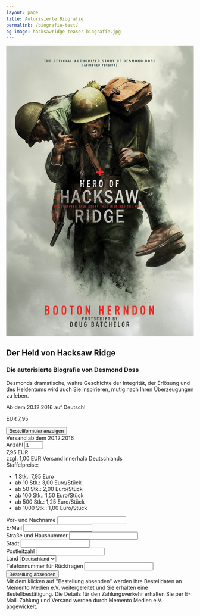 ```yaml
---
layout: page
title: Autorisierte Biografie
permalink: /biografie-test/
og-image: hacksawridge-teaser-biografie.jpg
---
```


<div class="o-media o-media@tablet u-margin-bottom">
    <div class="o-media__img u-1/3@tablet">
        <img class="u-img" src="/assets/img/doss-autorisierte-biografie.jpg" alt="Die autorisierte Biografie von Desmond Doss">
    </div>
    <div class="o-media__body c-book">
        <h2 class="c-book__title">Der Held von Hacksaw Ridge</h2>
        <h3 class="c-book__subtitle">Die autorisierte Biografie von Desmond Doss</h3>
        <p class="c-book__description">Desmonds dramatische, wahre Geschichte der Integrität, der Erlösung und des Heldentums wird auch Sie inspirieren, mutig nach Ihren Überzeugungen zu leben.</p>
        <p>Ab dem 20.12.2016 auf Deutsch!</p>
        <p class="c-book__price">EUR <span>7,95</span></p>
        <button id="showBook1Form" class="c-btn c-btn--primary c-btn--ghost">Bestellformular anzeigen</button>
        <!-- <div class="o-box o-box--small"> -->
            <form id="book1Form" class="c-form c-book__form" name="bestellung" action="danke" netlify>
                <input name="Buchtitel" type="hidden" value="Der Held von Hacksaw Ridge">
                <input id="book1PriceInput" name="Preis" type="hidden" value="7,95">
                <input id="book1ShippingInput" name="ShippingPreis" type="hidden" value="1,00">
                <input id="book1TotalInput" name="GesamtPreis" type="hidden" value="10,70">
                <div class="o-layout c-form__row">
                    <div class="o-layout__item u-1/3@tablet">
                        <div class="c-form__smallprint">
                            Versand ab dem 20.12.2016
                        </div>
                        <label for="book1AmountInput">Anzahl</label>
                        <input id="book1AmountInput" class="c-form__input c-form__input--inline" type="number" min="1" name="Anzahl" value="1" style="width: 42px;">
                        <br><span id="book1Price" class="c-form__price">7,95 EUR</span>
                        <div class="c-form__smallprint">
                            zzgl. <span id="book1Shipping">1,00 EUR</span> Versand innerhalb Deutschlands
                        </div>
                    </div>
                    <div class="o-layout__item u-2/3@tablet">
                        Staffelpreise:
                        <ul>
                            <li>1 Stk.: 7,95 Euro</li>
                            <li>ab 10 Stk.: 3,00 Euro/Stück</li>
                            <li>ab 50 Stk.: 2,00 Euro/Stück</li>
                            <li>ab 100 Stk.: 1,50 Euro/Stück</li>
                            <li>ab 500 Stk.: 1,25 Euro/Stück</li>
                            <li>ab 1000 Stk.: 1,00 Euro/Stück</li>
                        </ul>
                    </div>
                </div>
                <div class="c-form__row">
                    <label for="name">Vor- und Nachname</label>
                    <input id="name" class="c-form__input" type="text" name="Name" required>
                </div>
                <div class="c-form__row">
                    <label for="mail">E-Mail</label>
                    <input id="mail" class="c-form__input" type="email" name="Email" required>
                </div>
                <div class="o-layout c-form__row">
                    <div class="o-layout__item u-1/2@tablet">
                        <label for="address">Straße und Hausnummer</label>
                        <input class="c-form__input" id="address" type="text" name="Adresse" autocomplete="street-address" required>
                    </div>
                    <div class="o-layout__item u-1/2@tablet">
                        <label for="city">Stadt</label>
                        <input class="c-form__input" id="city" type="text" name="Stadt" autocomplete="city" required>
                    </div>
                    <div class="o-layout__item u-1/2@tablet">
                        <label for="zip">Postleitzahl</label>
                        <input class="c-form__input" id="zip" type="text" name="Postleitzahl" autocomplete="postal-code" required>
                    </div>
                    <div class="o-layout__item u-1/2@tablet">
                        <label for="country">Land</label>
                        <select id="country" class="c-form__input" name="Land" autocomplete="country" required>
                            <option>Deutschland</option>
                            <option>Österreich</option>
                            <option>Schweiz</option>
                        </select>
                    </div>
                </div>
                <div class="c-form__row">
                    <label for="tel">Telefonnummer für Rückfragen</label>
                    <input id="tel" class="c-form__input" type="tel" name="Telefonnummer" maxlength="20" autocomplete="tel">
                </div>
                <div class="c-form__row">
                    <button class="c-btn c-btn--primary c-btn--ghost c-btn--small" type="submit">Bestellung absenden</button>
                    <div class="c-form__smallprint">
                        Mit dem klicken auf "Bestellung absenden" werden ihre Bestelldaten an Memento Medien e.V. weitergeleitet und Sie erhalten eine Bestellbestätigung. Die Details für den Zahlungsverkehr erhalten Sie per E-Mail. Zahlung und Versand werden durch Memento Medien e.V. abgewickelt.
                    </div>
                </div>
            </form>
        <!-- </div> -->
    </div>
</div>

<script type="text/javascript" src="/assets/js/validate.min.js"></script>
<script>
    var validator = new FormValidator('bestellung', [{
        name: 'Name',
        rules: 'required'
    }, {
        name: 'Email',
        rules: 'required|valid_email'
    }, {
        name: 'Adresse',
        rules: 'required'
    }, {
        name: 'Stadt',
        rules: 'required'
    }, {
        name: 'Postleitzahl',
        rules: 'required'
    }], function(errors, event) {
        if (errors.length > 0) {
            for (var i = 0; i < errors.length; i++) {
                $("#"+errors[i].id).addClass('c-form__invalid');
            }
        }
    });
</script>



